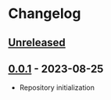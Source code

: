 # Changelog

## [Unreleased][unreleased]


## [0.0.1][] - 2023-08-25

- Repository initialization

[unreleased]: https://github.com/astrohelm/astrocore/compare/v0.0.1...HEAD
[0.0.1]: https://github.com/astrohelm/astrocore/releases/tag/v0.0.1
